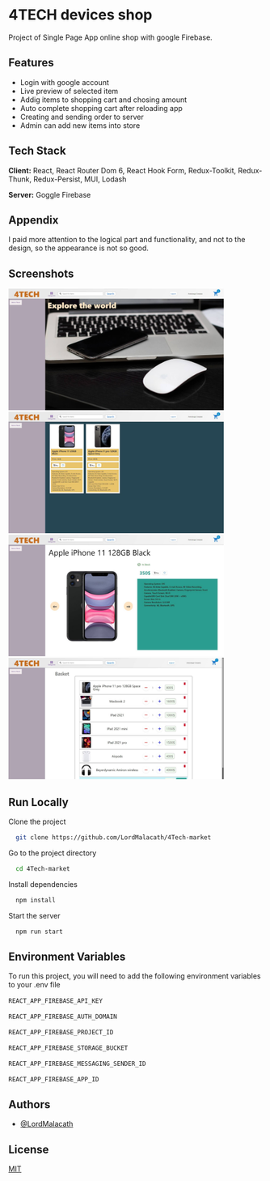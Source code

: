 
# 4TECH devices shop

Project of Single Page App online shop with google Firebase.





## Features

- Login with google account
- Live preview of selected item
- Addig items to shopping cart and chosing amount
- Auto complete shopping cart after reloading app
- Creating and sending order to server
- Admin can add new items into store


## Tech Stack

**Client:** React, React Router Dom 6, React Hook Form, Redux-Toolkit, Redux-Thunk, Redux-Persist, MUI, Lodash

**Server:** Goggle Firebase


## Appendix


I paid more attention to the logical part and functionality, and not to the design, so the appearance is not so good.
## Screenshots

<img src="4tech-market/src/img/screenshots/изображение_2022-11-08_123927599.jpg" alt="App main page" title="App main page" width="426" height="240">
<img src="4tech-market/src/img/screenshots/изображение_2022-11-08_124032646.jpg" alt="App category preview" title="App category preview" width="426" height="240">
<img src="4tech-market/src/img/screenshots/изображение_2022-11-08_124052556.jpg" alt="App item preview" title="App item preview" width="426" height="240">
<img src="4tech-market/src/img/screenshots/изображение_2022-11-08_124114958.jpg" alt="App shopping cart" title="App shopping cart" width="426" height="240">









## Run Locally

Clone the project

```bash
  git clone https://github.com/LordMalacath/4Tech-market
```

Go to the project directory

```bash
  cd 4Tech-market
```

Install dependencies

```bash
  npm install
```

Start the server

```bash
  npm run start
```


## Environment Variables

To run this project, you will need to add the following environment variables to your .env file

`REACT_APP_FIREBASE_API_KEY`

`REACT_APP_FIREBASE_AUTH_DOMAIN`

`REACT_APP_FIREBASE_PROJECT_ID`

`REACT_APP_FIREBASE_STORAGE_BUCKET`

`REACT_APP_FIREBASE_MESSAGING_SENDER_ID`

`REACT_APP_FIREBASE_APP_ID`



## Authors

- [@LordMalacath](https://github.com/LordMalacath)


## License

[MIT](https://choosealicense.com/licenses/mit/)

